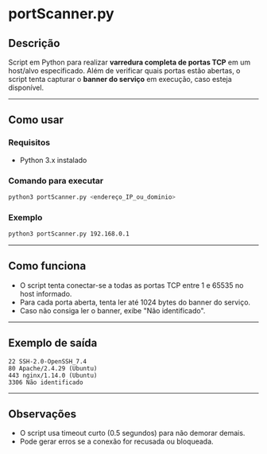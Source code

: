 # portScanner.py

## Descrição

Script em Python para realizar **varredura completa de portas TCP** em um host/alvo especificado. Além de verificar quais portas estão abertas, o script tenta capturar o **banner do serviço** em execução, caso esteja disponível.

---

## Como usar

### Requisitos

* Python 3.x instalado

### Comando para executar

```bash
python3 portScanner.py <endereço_IP_ou_dominio>
```

### Exemplo

```bash
python3 portScanner.py 192.168.0.1
```

---

## Como funciona

* O script tenta conectar-se a todas as portas TCP entre 1 e 65535 no host informado.
* Para cada porta aberta, tenta ler até 1024 bytes do banner do serviço.
* Caso não consiga ler o banner, exibe "Não identificado".

---

## Exemplo de saída

```
22 SSH-2.0-OpenSSH_7.4
80 Apache/2.4.29 (Ubuntu)
443 nginx/1.14.0 (Ubuntu)
3306 Não identificado
```

---

## Observações

* O script usa timeout curto (0.5 segundos) para não demorar demais.
* Pode gerar erros se a conexão for recusada ou bloqueada.
